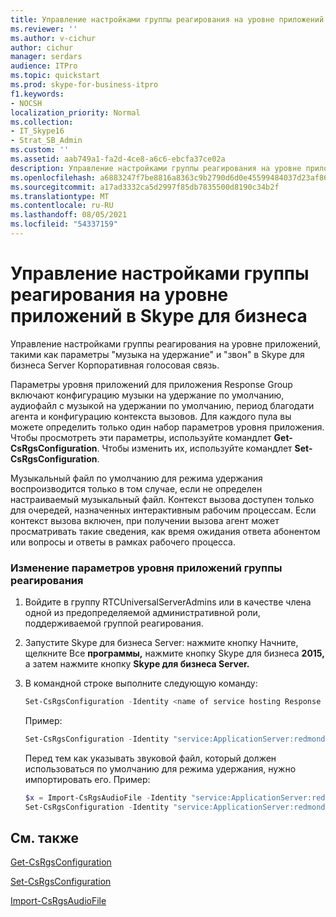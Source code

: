 ```yaml
---
title: Управление настройками группы реагирования на уровне приложений в Skype для бизнеса
ms.reviewer: ''
ms.author: v-cichur
author: cichur
manager: serdars
audience: ITPro
ms.topic: quickstart
ms.prod: skype-for-business-itpro
f1.keywords:
- NOCSH
localization_priority: Normal
ms.collection:
- IT_Skype16
- Strat_SB_Admin
ms.custom: ''
ms.assetid: aab749a1-fa2d-4ce8-a6c6-ebcfa37ce02a
description: Управление настройками группы реагирования на уровне приложений, такими как параметры "музыка на удержание" и "звон" в Skype для бизнеса Server Корпоративная голосовая связь.
ms.openlocfilehash: a6883247f7be8816a8363c9b2790d6d0e45599484037d23af860b3e0f191dc10
ms.sourcegitcommit: a17ad3332ca5d2997f85db7835500d8190c34b2f
ms.translationtype: MT
ms.contentlocale: ru-RU
ms.lasthandoff: 08/05/2021
ms.locfileid: "54337159"
---
```

# <a name="managing-application-level-response-group-settings-in-skype-for-business"></a>Управление настройками группы реагирования на уровне приложений в Skype для бизнеса
 
Управление настройками группы реагирования на уровне приложений, такими как параметры "музыка на удержание" и "звон" в Skype для бизнеса Server Корпоративная голосовая связь.
  
Параметры уровня приложений для приложения Response Group включают конфигурацию музыки на удержание по умолчанию, аудиофайл с музыкой на удержании по умолчанию, период благодати агента и конфигурацию контекста вызовов. Для каждого пула вы можете определить только один набор параметров уровня приложения. Чтобы просмотреть эти параметры, используйте командлет **Get-CsRgsConfiguration**. Чтобы изменить их, используйте командлет **Set-CsRgsConfiguration**.
  
Музыкальный файл по умолчанию для режима удержания воспроизводится только в том случае, если не определен настраиваемый музыкальный файл. Контекст вызова доступен только для очередей, назначенных интерактивным рабочим процессам. Если контекст вызова включен, при получении вызова агент может просматривать такие сведения, как время ожидания ответа абонентом или вопросы и ответы в рамках рабочего процесса.
  
### <a name="to-modify-response-group-application-level-settings"></a>Изменение параметров уровня приложений группы реагирования

1. Войдите в группу RTCUniversalServerAdmins или в качестве члена одной из предопределяемой административной роли, поддерживаемой группой реагирования.
    
2. Запустите Skype для бизнеса Server: нажмите кнопку Начните, щелкните Все **программы,** нажмите кнопку Skype для бизнеса **2015,** а затем нажмите кнопку **Skype для бизнеса Server.**
    
3. В командной строке выполните следующую команду:
    
   ```powershell
   Set-CsRgsConfiguration -Identity <name of service hosting Response Group> [-AgentRingbackGracePeriod <# seconds until call returns to agent after declined>] [-DefaultMusicOnHoldFile <audio file>] [-DisableCallContext <$true | $false>]
   ```

    Пример:
    
   ```powershell
   Set-CsRgsConfiguration -Identity "service:ApplicationServer:redmond.contoso.com" -AgentRingbackGracePeriod 30 -DisableCallContext $false
   ```

    Перед тем как указывать звуковой файл, который должен использоваться по умолчанию для режима удержания, нужно импортировать его. Пример:
    
   ```powershell
   $x = Import-CsRgsAudioFile -Identity "service:ApplicationServer:redmond.contoso.com" -FileName "MusicWhileYouWait.wav" -Content (Get-Content C:\Media\ MusicWhileYouWait.wav -Encoding byte -ReadCount 0)
   Set-CsRgsConfiguration -Identity "service:ApplicationServer:redmond.contoso.com" -DefaultMusicOnHoldFile <$x>
   ```

## <a name="see-also"></a>См. также

[Get-CsRgsConfiguration](/powershell/module/skype/get-csrgsconfiguration?view=skype-ps)
  
[Set-CsRgsConfiguration](/powershell/module/skype/set-csrgsconfiguration?view=skype-ps)
  
[Import-CsRgsAudioFile](/powershell/module/skype/import-csrgsaudiofile?view=skype-ps)